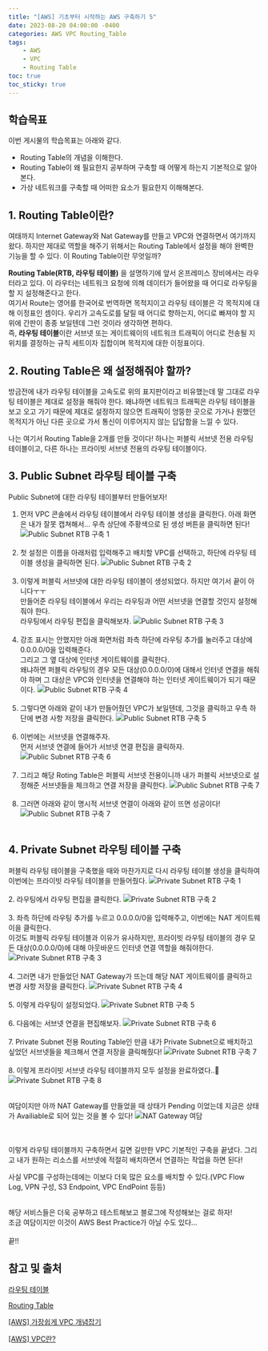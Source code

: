 ```yaml
---
title: "[AWS] 기초부터 시작하는 AWS 구축하기 5"
date: 2023-08-20 04:00:00 -0400
categories: AWS VPC Routing_Table
tags:
    - AWS
    - VPC
    - Routing Table
toc: true
toc_sticky: true
---
```


## 학습목표
이번 게시물의 학습목표는 아래와 같다.
- Routing Table의 개념을 이해한다.
- Routing Table이 왜 필요한지 공부하며 구축할 때 어떻게 하는지 기본적으로 알아본다.
- 가상 네트워크를 구축할 때 어떠한 요소가 필요한지 이해해본다.

## 1. Routing Table이란?
여태까지 Internet Gateway와 Nat Gateway를 만들고 VPC와 연결하면서 여기까지 왔다. 하지만 제대로 역할을 해주기 위해서는 Routing Table에서 설정을 해야 완벽한 기능을 할 수 있다. 이 Routing Table이란 무엇일까?<br>

**Routing Table(RTB, 라우팅 테이블)** 을 설명하기에 앞서 온프레미스 장비에서는 라우터라고 있다. 이 라우터는 네트워크 요청에 의해 데이터가 들어왔을 때 어디로 라우팅을 할 지 설정해준다고 한다.<br> 여기서 Route는 영어를 한국어로 번역하면 목적지이고 라우팅 테이블은 각 목적지에 대해 이정표인 셈이다. 우리가 고속도로를 달릴 때 어디로 향하는지, 어디로 빠져야 할 지 위에 간판이 종종 보일텐데 그런 것이라 생각하면 편하다.<br>
즉, **라우팅 테이블**이란 서브넷 또는 게이트웨이의 네트워크 트래픽이 어디로 전송될 지 위치를 결정하는 규칙 세트이자 집합이며 목적지에 대한 이정표이다.

## 2. Routing Table은 왜 설정해줘야 할까?
방금전에 내가 라우팅 테이블을 고속도로 위의 표지판이라고 비유했는데 말 그대로 라우팅 테이블은 제대로 설정을 해줘야 한다. 왜냐하면 네트워크 트래픽은 라우팅 테이블을 보고 오고 가기 때문에 제대로 설정하지 않으면 트래픽이 엉뚱한 곳으로 가거나 원했던 목적지가 아닌 다른 곳으로 가서 통신이 이루어지지 않는 답답함을 느낄 수 있다.

나는 여기서 Routing Table을 2개를 만들 것이다!
하나는 퍼블릭 서브넷 전용 라우팅 테이블이고, 다른 하나는 프라이빗 서브넷 전용의 라우팅 테이블이다.

## 3. Public Subnet 라우팅 테이블 구축
Public Subnet에 대한 라우팅 테이블부터 만들어보자!

1. 먼저 VPC 콘솔에서 라우팅 테이블에서 라우팅 테이블 생성을 클릭한다. 아래 화면은 내가 잘못 캡쳐해서... 우측 상단에 주황색으로 된 생성 버튼을 클릭하면 된다!
![Public Subnet RTB 구축 1](/assets/2023-08/Routing_Table/스크린샷%202023-08-20%20오후%204.12.57.png)<br><br>
2. 첫 설정은 이름을 아래처럼 입력해주고 배치할 VPC를 선택하고, 하단에 라우팅 테이블 생성을 클릭하면 된다.
![Public Subnet RTB 구축 2](/assets/2023-08/Routing_Table/스크린샷%202023-08-20%20오후%204.13.34.png)<br><br>
3. 이렇게 퍼블릭 서브넷에 대한 라우팅 테이블이 생성되었다. 하지만 여기서 끝이 아니다ㅜㅜ<br>
만들어준 라우팅 테이블에서 우리는 라우팅과 어떤 서브넷을 연결할 것인지 설정해줘야 한다.<br>
라우팅에서 라우팅 편집을 클릭해보자.
![Public Subnet RTB 구축 3](/assets/2023-08/Routing_Table/스크린샷%202023-08-20%20오후%204.14.00.png)<br><br>
4. 강조 표시는 안했지만 아래 화면처럼 좌측 하단에 라우팅 추가를 눌러주고 대상에 0.0.0.0/0을 입력해준다.<br> 그리고 그 옆 대상에 인터넷 게이트웨이를 클릭한다.<br>
왜냐하면 퍼블릭 라우팅의 경우 모든 대상(0.0.0.0/0)에 대해서 인터넷 연결을 해줘야 하며 그 대상은 VPC와 인터넷을 연결해야 하는 인터넷 게이트웨이가 되기 때문이다.
![Public Subnet RTB 구축 4](/assets/2023-08/Routing_Table/스크린샷%202023-08-20%20오후%204.14.29.png)<br><br>
5. 그렇다면 아래와 같이 내가 만들어줬던 VPC가 보일텐데, 그것을 클릭하고 우측 하단에 변경 사항 저장을 클릭한다.
![Public Subnet RTB 구축 5](/assets/2023-08/Routing_Table/스크린샷%202023-08-20%20오후%204.14.52.png)<br><br>
6. 이번에는 서브넷을 연결해주자.<br>
먼저 서브넷 연결에 들어가 서브넷 연결 편집을 클릭하자.
![Public Subnet RTB 구축 6](/assets/2023-08/Routing_Table/스크린샷%202023-08-20%20오후%204.15.21.png)<br><br>
7. 그리고 해당 Roting Table은 퍼블릭 서브넷 전용이니까 내가 퍼블릭 서브넷으로 설정해준 서브넷들을 체크하고 연결 저장을 클릭한다.
![Public Subnet RTB 구축 7](/assets/2023-08/Routing_Table/스크린샷%202023-08-20%20오후%204.15.32.png)<br><br>
8. 그러면 아래와 같이 명시적 서브넷 연결이 아래와 같이 뜨면 성공이다!
![Public Subnet RTB 구축 7](/assets/2023-08/Routing_Table/스크린샷%202023-08-20%20오후%204.15.47.png)<br><br>

## 4. Private Subnet 라우팅 테이블 구축
퍼블릭 라우팅 테이블을 구축했을 때와 마찬가지로 다시 라우팅 테이블 생성을 클릭하여<br> 이번에는 프라이빗 라우팅 테이블을 만들어줬다.
![Private Subnet RTB 구축 1](/assets/2023-08/Routing_Table/스크린샷%202023-08-20%20오후%204.16.34.png)<br><br>
2. 라우팅에서 라우팅 편집을 클릭한다.
![Private Subnet RTB 구축 2](/assets/2023-08/Routing_Table/스크린샷%202023-08-20%20오후%204.16.44.png)<br><br>
3. 좌측 하단에 라우팅 추가를 누르고 0.0.0.0/0을 입력해주고, 이번에는 NAT 게이트웨이을 클릭한다.<br> 이것도 퍼블릭 라우팅 테이블과 이유가 유사하지만, 프라이빗 라우팅 테이블의 경우 모든 대상(0.0.0.0/0)에 대해 아웃바운드 인터넷 연결 역할을 해줘야한다.
![Private Subnet RTB 구축 3](/assets/2023-08/Routing_Table/스크린샷%202023-08-20%20오후%204.17.18.png)<br><br>
4. 그러면 내가 만들었던 NAT Gateway가 뜨는데 해당 NAT 게이트웨이를 클릭하고 변경 사항 저장을 클릭한다.
![Private Subnet RTB 구축 4](/assets/2023-08/Routing_Table/스크린샷%202023-08-20%20오후%204.17.27.png)<br><br>
5. 이렇게 라우팅이 설정되었다. 
![Private Subnet RTB 구축 5](/assets/2023-08/Routing_Table/스크린샷%202023-08-20%20오후%204.17.40.png)<br><br>
6. 다음에는 서브넷 연결을 편집해보자.
![Private Subnet RTB 구축 6](/assets/2023-08/Routing_Table/스크린샷%202023-08-20%20오후%204.17.52.png)<br><br>
7. Private Subnet 전용 Routing Table인 만큼 내가 Private Subnet으로 배치하고 싶었던 서브넷들을 체크해서 연결 저장을 클릭해줬다!
![Private Subnet RTB 구축 7](/assets/2023-08/Routing_Table/스크린샷%202023-08-20%20오후%204.18.13.png)<br><br>
8. 이렇게 프라이빗 서브넷 라우팅 테이블까지 모두 설정을 완료하였다..🫠
![Private Subnet RTB 구축 8](/assets/2023-08/Routing_Table/스크린샷%202023-08-20%20오후%204.18.39.png)<br><br>

여담이지만 아까 NAT Gateway를 만들었을 때 상태가 Pending 이었는데 지금은 상태가 Availiable로 되어 있는 것을 볼 수 있다!
![NAT Gateway 여담](/assets/2023-08/Routing_Table/스크린샷%202023-08-20%20오후%204.26.00.png)
<br><br>

<br>
이렇게 라우팅 테이블까지 구축하면서 길면 길만한 VPC 기본적인 구축을 끝냈다. 그리고 내가 원하는 리소스를 서브넷에 적절히 배치하면서 연결하는 작업을 하면 된다! <br>

사실 VPC를 구성하는데에는 이보다 더욱 많은 요소를 배치할 수 있다.(VPC Flow Log, VPN 구성, S3 Endpoint, VPC EndPoint 등등)

<br>
해당 서비스들은 더욱 공부하고 테스트해보고 블로그에 작성해보는 걸로 하자!

<br>
조금 여담이지만 이것이 AWS Best Practice가 아닐 수도 있다...<br>
<br>
끝!!




## 참고 및 출처

[라우팅 테이블](https://docs.aws.amazon.com/ko_kr/vpc/latest/userguide/VPC_Route_Tables.html)

[Routing Table](https://www.notion.so/Routing-Table-e7dcb51216f74e5fba4144cd1d5724b4)

[[AWS] 가장쉽게 VPC 개념잡기](https://medium.com/harrythegreat/aws-가장쉽게-vpc-개념잡기-71eef95a7098)

[[AWS] VPC란?](https://blog.kico.co.kr/2022/03/08/aws-vpc/)